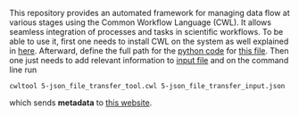 This repository provides an automated framework for managing data flow at various stages using the Common Workflow Language (CWL). It allows seamless integration of processes and tasks in scientific workflows.
To be able to use it, first one needs to install CWL on the system as well explained in [here](https://github.com/mafshari64/common_workflow_language/blob/main/how%20to%20install%20Common%20Workflow%20Language_cwl.txt).
Afterward, define the full path for the [python code](https://github.com/mafshari64/common_workflow_language/blob/main/5-json_file_transfer.py) for [this file](https://github.com/mafshari64/common_workflow_language/blob/main/5-json_file_transfer_tool.cwl).
Then one just needs to add relevant information to [input file](https://github.com/mafshari64/common_workflow_language/blob/main/5-json_file_transfer_input.json) and on the command line run 


`cwltool 5-json_file_transfer_tool.cwl 5-json_file_transfer_input.json`

which sends **metadata** to [this website](https://fwksimulationlogger.fz-rossendorf.de/login ).

